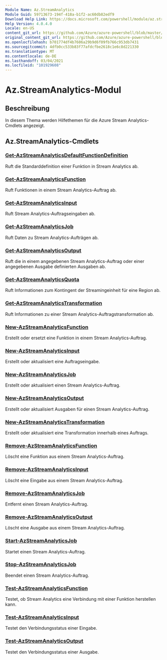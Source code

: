 ```yaml
---
Module Name: Az.StreamAnalytics
Module Guid: 59713673-194f-418a-b1f2-ac60db82edf9
Download Help Link: https://docs.microsoft.com/powershell/module/az.streamanalytics
Help Version: 4.0.4.0
Locale: en-US
content_git_url: https://github.com/Azure/azure-powershell/blob/master/src/StreamAnalytics/StreamAnalytics/help/Az.StreamAnalytics.md
original_content_git_url: https://github.com/Azure/azure-powershell/blob/master/src/StreamAnalytics/StreamAnalytics/help/Az.StreamAnalytics.md
ms.openlocfilehash: b701774df4b7606a29b9d6f09fb766c953db7431
ms.sourcegitcommit: 4dfb0cc533b83f77afdcfbe2618c1e6c8d221330
ms.translationtype: MT
ms.contentlocale: de-DE
ms.lasthandoff: 03/04/2021
ms.locfileid: "101929608"
---
```

# Az.StreamAnalytics-Modul
## Beschreibung
In diesem Thema werden Hilfethemen für die Azure Stream Analytics-Cmdlets angezeigt.

## Az.StreamAnalytics-Cmdlets
### [Get-AzStreamAnalyticsDefaultFunctionDefinition](Get-AzStreamAnalyticsDefaultFunctionDefinition.md)
Ruft die Standarddefinition einer Funktion in Stream Analytics ab.

### [Get-AzStreamAnalyticsFunction](Get-AzStreamAnalyticsFunction.md)
Ruft Funktionen in einem Stream Analytics-Auftrag ab.

### [Get-AzStreamAnalyticsInput](Get-AzStreamAnalyticsInput.md)
Ruft Stream Analytics-Auftragseingaben ab.

### [Get-AzStreamAnalyticsJob](Get-AzStreamAnalyticsJob.md)
Ruft Daten zu Stream Analytics-Aufträgen ab.

### [Get-AzStreamAnalyticsOutput](Get-AzStreamAnalyticsOutput.md)
Ruft die in einem angegebenen Stream Analytics-Auftrag oder einer angegebenen Ausgabe definierten Ausgaben ab.

### [Get-AzStreamAnalyticsQuota](Get-AzStreamAnalyticsQuota.md)
Ruft Informationen zum Kontingent der Streamingeinheit für eine Region ab.

### [Get-AzStreamAnalyticsTransformation](Get-AzStreamAnalyticsTransformation.md)
Ruft Informationen zu einer Stream Analytics-Auftragstransformation ab.

### [New-AzStreamAnalyticsFunction](New-AzStreamAnalyticsFunction.md)
Erstellt oder ersetzt eine Funktion in einem Stream Analytics-Auftrag.

### [New-AzStreamAnalyticsInput](New-AzStreamAnalyticsInput.md)
Erstellt oder aktualisiert eine Auftragseingabe.

### [New-AzStreamAnalyticsJob](New-AzStreamAnalyticsJob.md)
Erstellt oder aktualisiert einen Stream Analytics-Auftrag.

### [New-AzStreamAnalyticsOutput](New-AzStreamAnalyticsOutput.md)
Erstellt oder aktualisiert Ausgaben für einen Stream Analytics-Auftrag.

### [New-AzStreamAnalyticsTransformation](New-AzStreamAnalyticsTransformation.md)
Erstellt oder aktualisiert eine Transformation innerhalb eines Auftrags.

### [Remove-AzStreamAnalyticsFunction](Remove-AzStreamAnalyticsFunction.md)
Löscht eine Funktion aus einem Stream Analytics-Auftrag.

### [Remove-AzStreamAnalyticsInput](Remove-AzStreamAnalyticsInput.md)
Löscht eine Eingabe aus einem Stream Analytics-Auftrag.

### [Remove-AzStreamAnalyticsJob](Remove-AzStreamAnalyticsJob.md)
Entfernt einen Stream Analytics-Auftrag.

### [Remove-AzStreamAnalyticsOutput](Remove-AzStreamAnalyticsOutput.md)
Löscht eine Ausgabe aus einem Stream Analytics-Auftrag.

### [Start-AzStreamAnalyticsJob](Start-AzStreamAnalyticsJob.md)
Startet einen Stream Analytics-Auftrag.

### [Stop-AzStreamAnalyticsJob](Stop-AzStreamAnalyticsJob.md)
Beendet einen Stream Analytics-Auftrag.

### [Test-AzStreamAnalyticsFunction](Test-AzStreamAnalyticsFunction.md)
Testet, ob Stream Analytics eine Verbindung mit einer Funktion herstellen kann.

### [Test-AzStreamAnalyticsInput](Test-AzStreamAnalyticsInput.md)
Testet den Verbindungsstatus einer Eingabe.

### [Test-AzStreamAnalyticsOutput](Test-AzStreamAnalyticsOutput.md)
Testet den Verbindungsstatus einer Ausgabe.

